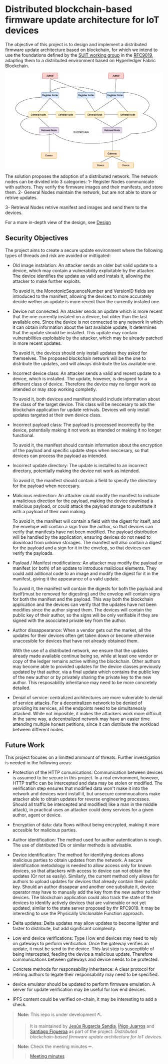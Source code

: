 # Distributed blockchain-based firmware update architecture for IoT devices

The objective of this project is to design and implement a distributed firmware update architecture based on blockchain, for which we intend to use the foundations defined by the [SUIT working group](https://datatracker.ietf.org/wg/suit/about/) in the [RFC9019](https://www.rfc-editor.org/rfc/rfc9019.pdf), adapting them to a distributed environment based on Hyperledger Fabric Blockchain.

![General Net](GeneralNet.drawio.png?raw=true "General Net")

The solution proposes the adoption of a distributed network. The network nodes can be 
divided into 3 categories:
1- Register Nodes communicate with authors. They verify the firmware images and their
manifests, and store them.
2- General Nodes maintain the network, but are not able to store or retrive updates.

3- Retrieval Nodes retrive manifest and images and send them to the devices.

For a more in-depth view of the design, see [Design](./Design)

## Security Objectives

The project aims to create a secure update environment where the following types of threads and risk are avoided or mittigated:

- Old image instalation: An attacker sends an older but valid update to a device,
which may contain a vulnerability exploitable by the attacker. The device identifies
the update as valid and instals it, allowing the attacker to make further exploits.

	To avoid it, the MonotonicSequenceNumber and VersionID fields are introduced to the 
manifest, allowing the devices to more accurately decide wether an update is more 
recent than the currently instaled one.

- Device not connected: An atacker sends an update which is more recent that the one
currently instaled on a device, but older than the last available one. Since the device
is not connected to any network in which it can obtain information about the last available
update, it determines that the update should be installed. This update may contain vulnerabilities
exploitable by the attacker, which may be already patched in more recent updates.

	To avoid it, the devices should only install updates they asked for themselves. The proposed
blockchain network will be the one to distribute the updates, and will always distribute the
las available one.

- Incorrect device class: An attacker sends a valid and recent update to a device, which is installed.
The update, however, is designed for a different class of device. Therefore the device may no longer 
work as intended or may stop working completly.

	To avoid it, both devices and manifest should include information about the class of the target device.
This class will be neccesary to ask the blockchain application for update retrivals. Devices will only
install updates targeted at their own device class.

- Incorrect payload class: The payload is processed incorrectly by the device, potentially making it
not work as intended or making it no longer functional.

	To avoid it, the manifest should contain information about the encryption of the payload and specific
update steps when neccesary, so that devices can process the payload as intended.

- Incorrect update directory: The update is installed to an incorrect directory, potentially making the
device not work as intended.

	To avoid it, the manifest should contain a field to specify the directory for the payload when neccesary.

- Malicious redirection: An attacker could modify the manifest to indicate a malicious direction for the 
payload, making the device download a malicious payload, or could attack the payload storage to substitute
it with a payload of their own making.

	To avoid it, the manifest will contain a field with the digest for itself, and the envelope will contain
a sign from the author, so that devices can verify that manifests have not been modified. The payload distribution
will be handled by the application, ensuring devices do not need to download from unkown storages. The manifest will
also contain a digest for the payload and a sign for it in the envelop, so that devices can verify the payloads.

- Payload / Manifest modifications: An attacker may modify the payload or manifest (or both) of an update to
introduce malicious elements. They could add aditional code to an image and modify the digest for it in the manifest,
giving it the appearance of a valid update.

	To avoid it, the manifest will contain the digests for both the payload and itself(must be removed for digesting) and
the envelop will contain signs for both the manifest and the payload. This way both the blockchain application and
the devices can verify that the updates have not been modifies since the author signed them. The devices will contain
the public key of their author, so the signs will be only verifiable if they are signed with the asocciated 
private key from the author.

- Author dissappearance: When a vendor gets out the market, all the updates for their devices often get taken down or become
otherwise unaccesible for devices that have not already obtained them.

	With the use of a distributed network, we ensure that the updates already made available continue being so, while at least
one vendor or copy of the ledger remains active withing the blockchain. Other authors may become able to provided updates for
the device classes previously updated by that author, via a final update which contains the public key of the new author or by
privately sharing the private key to the new author. This resposability inheritance may need to be more concretely
detailed.

- Denial of service: centralized architectures are more vulnerable to denial of service attacks. For a decentralizen network
to be denied of providing its services, all the endpoints need to be simultaneosly attacked. While not imposible, it
makes the attackers work more difficult. In the same way, a decentralized network may have an easier time attending multiple
honest petitions, since it can distribute the workload between different nodes.


## Future Work

This project focuses on a limitted ammount of threats. Further investigation is needed in the following areas:

- Protection of the HTTP comunications: Communication between devices is assumed to be secure in this project. In a real environment,
however, HTTP traffic can be intercepted and data may be stolen or modified. The verification step ensures that modified data won't make it
into the network and devices wont install it, but unsecure commnucations make attacker able to obtain updates for reverse engineering processes.
Should all traffic be intercepted and modified( like a man in the middle attack), in practical uses an attacker could deny services for a given
author, agent or device.

- Encryption of data: data flows without being encrypted, making it more accesible for malicious parties.

- Author identification: The method used for author autentication is rough. The use of distributed IDs or
similar methods is advisable.

- Device identification: The method for identifying devices allows malicious parties to obtain updates from the network.
A secure identification metodology is needed to allow access only for known devices, so that attackers with access to 
device can not obtain the updates (Or not as easily). Similarly, the current method only allows for authors to upload
updates for devices that already contain their public key. Should an author dissapear and another one subsitute it, device 
operator may have to manually add the key from the new author to their devices. The blockchain application could also
track the state of the devices to identify actively devices that are vulnerable or not yet updated, similar to the state server
proposed by thr RFC9019. It may be interesting to use the Physically Unclonable Function approach. 

- Delta updates: Delta updates may allow updates to become lighter and faster to distribute, but add significant complexity.

- Low end device verifications: Type I low end devices may need to rely on gateways to perform verification. Once the gateway
verifies an update, it must be send to the device. This last step is susceptible of being intercepted, feeding the device a 
malicious update. Therefore communications between gateways and device needs to be protected.

- Concrete methods for responsability inheritance: A clear protocol for retiring authors to legate their responsability
may need to be specified.

- device emulator should be updated to perform firmware emulation. A server for update verification may be useful for low end devices.

- IPFS content could be verified on-chain, it may be interesting to add a check.


> **Note:** This repo is under development ⛏.
> > It is maintained by [Jesús Rugarcía Sandia](https://github.com/jesusrugarcia), [Íñigo Juarros](https://github.com/inijuarros) and [Santiago Figueroa](https://github.com/sfl0r3nz05) as part of the project: *Distributed blockchain-based firmware update architecture for IoT devices*.

> **Note:** Check the meeting minutes ✏.
> > [Meeting minutes](./minutes)
